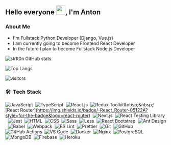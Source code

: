 ## Hello everyone <img src="https://github.com/TheDudeThatCode/TheDudeThatCode/blob/master/Assets/Hi.gif" width="29px">, I'm Anton

### About Me

- I'm Fullstack Python Developer (Django, Vue.js)
- I am currently going to become Frontend React Developer
- In the future I plan to become Fullstack Node.js Developer

![sk1t0n GitHub stats](https://github-readme-stats.vercel.app/api?username=sk1t0n&&show_icons=true&theme=react)

![Top Langs](https://github-readme-stats.vercel.app/api/top-langs/?username=sk1t0n&exclude_repo=vkr,karman,labs_dev_app_db,agregator_cinemas&hide=html,css,scss,less&layout=compact&theme=react)

![visitors](https://visitor-badge.laobi.icu/badge?page_id=sk1t0n)

### 🛠 &nbsp;Tech Stack

![JavaScript](https://img.shields.io/badge/-JavaScript-05122A?style=for-the-badge&logo=javascript)&nbsp;&nbsp;![TypeScript](https://img.shields.io/badge/-TypeScript-05122A?style=for-the-badge&logo=typescript)&nbsp;&nbsp;![React.js](https://img.shields.io/badge/-React.js-05122A?style=for-the-badge&logo=react)&nbsp;&nbsp;![Redux Toolkit](https://img.shields.io/badge/-Redux_Toolkit_(Slices,_Thunks)-05122A?style=for-the-badge&logo=redux&logoColor=764abc)&nbsp;&nbsp;![React Router](https://img.shields.io/badge/-React_Router-05122A?style=for-the-badge&logo=react-router)&nbsp;&nbsp;![Next.js](https://img.shields.io/badge/-Next.js-05122A?style=for-the-badge&logo=next.js)&nbsp;&nbsp;![React Testing Library](https://img.shields.io/badge/-React_Testing_Library-05122A?style=for-the-badge&logo=testing-library)&nbsp;&nbsp;![Jest](https://img.shields.io/badge/-Jest-05122A?style=for-the-badge&logo=jest&logoColor=15c213)&nbsp;&nbsp;![HTML](https://img.shields.io/badge/-HTML-05122A?style=for-the-badge&logo=HTML5)&nbsp;&nbsp;![CSS](https://img.shields.io/badge/-CSS-05122A?style=for-the-badge&logo=CSS3&logoColor=1572B6)&nbsp;&nbsp;![Sass](https://img.shields.io/badge/-Sass-05122A?style=for-the-badge&logo=sass)&nbsp;&nbsp;![Less](https://img.shields.io/badge/-Less-05122A?style=for-the-badge&logo=less)&nbsp;&nbsp;![React Bootstrap](https://img.shields.io/badge/-React_Bootstrap-05122A?style=for-the-badge&logo=bootstrap)&nbsp;&nbsp;![Ant Design](https://img.shields.io/badge/-Ant_Design-05122A?style=for-the-badge&logo=ant-design&logoColor=35a0ef)&nbsp;&nbsp;![Babel](https://img.shields.io/badge/-Babel-05122A?style=for-the-badge&logo=babel)&nbsp;&nbsp;![Webpack](https://img.shields.io/badge/-Webpack-05122A?style=for-the-badge&logo=webpack)&nbsp;&nbsp;![ES Lint](https://img.shields.io/badge/-ES_Lint-05122A?style=for-the-badge&logo=eslint)&nbsp;&nbsp;![Prettier](https://img.shields.io/badge/-Prettier-05122A?style=for-the-badge&logo=prettier)&nbsp;&nbsp;![Git](https://img.shields.io/badge/-Git-05122A?style=for-the-badge&logo=git)&nbsp;&nbsp;![GitHub](https://img.shields.io/badge/-GitHub-05122A?style=for-the-badge&logo=github)&nbsp;&nbsp;![GitHub Actions](https://img.shields.io/badge/-GitHub_Actions-05122A?style=for-the-badge&logo=github-actions&logoColor=2088ff)&nbsp;&nbsp;![VS Code](https://img.shields.io/badge/-VS%20Code-05122A?style=for-the-badge&logo=visual-studio-code&logoColor=07ACC)&nbsp;&nbsp;![Docker](https://img.shields.io/badge/-Docker-05122A?style=for-the-badge&logo=docker)&nbsp;&nbsp;![Nginx](https://img.shields.io/badge/-Nginx-05122A?style=for-the-badge&logo=nginx)&nbsp;&nbsp;![PostgreSQL](https://img.shields.io/badge/-PostgreSQL-05122A?style=for-the-badge&logo=postgresql)&nbsp;&nbsp;![MongoDB](https://img.shields.io/badge/-MongoDB-05122A?style=for-the-badge&logo=mongodb)&nbsp;&nbsp;![Firebase](https://img.shields.io/badge/-Firebase-05122A?style=for-the-badge&logo=firebase)&nbsp;&nbsp;![Heroku](https://img.shields.io/badge/-Heroku-05122A?style=for-the-badge&logo=heroku)
